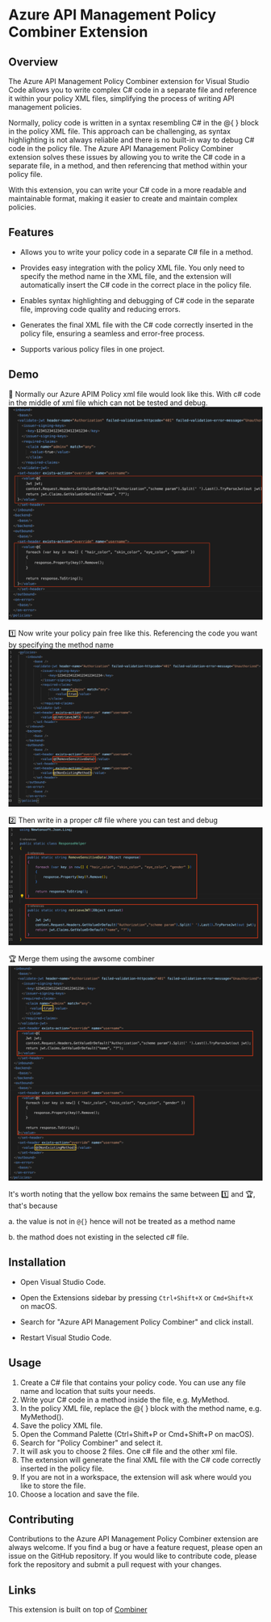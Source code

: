 # Azure API Management Policy Combiner Extension
## Overview

The Azure API Management Policy Combiner extension for Visual Studio Code allows you to write complex C# code in a separate file and reference it within your policy XML files, simplifying the process of writing API management policies.

Normally, policy code is written in a syntax resembling C# in the @{ } block in the policy XML file. This approach can be challenging, as syntax highlighting is not always reliable and there is no built-in way to debug C# code in the policy file. The Azure API Management Policy Combiner extension solves these issues by allowing you to write the C# code in a separate file, in a method, and then referencing that method within your policy file.

With this extension, you can write your C# code in a more readable and maintainable format, making it easier to create and maintain complex policies.

## Features
- Allows you to write your policy code in a separate C# file in a method.

- Provides easy integration with the policy XML file. You only need to specify the method name in the XML file, and the extension will automatically insert the C# code in the correct place in the policy file.

- Enables syntax highlighting and debugging of C# code in the separate file, improving code quality and reducing errors.

- Generates the final XML file with the C# code correctly inserted in the policy file, ensuring a seamless and error-free process.

- Supports various policy files in one project.

## Demo

:eyes: Normally our Azure APIM Policy xml file would look like this. With c# code in the middle of xml file which can not be tested and debug.
![original-xml](./demo/original-policy.png)

:one: Now write your policy pain free like this. Referencing the code you want by specifying the method name
![input-xml](./demo/input-xml.png)

:two: Then write in a proper c# file where you can test and debug 
![input-csharp](./demo/input-csharp.png)

:trophy: Merge them using the awsome combiner
![output](./demo/output.png)

It's worth noting that the yellow box remains the same between :one: and :trophy:, that's because 

a. the value is not in `@{}` hence will not be treated as a method name

b. the mathod does not existing in the selected c# file.

## Installation
- Open Visual Studio Code.

- Open the Extensions sidebar by pressing `Ctrl+Shift+X` or `Cmd+Shift+X` on macOS.

- Search for "Azure API Management Policy Combiner" and click install.

- Restart Visual Studio Code.

## Usage
1. Create a C# file that contains your policy code. You can use any file name and location that suits your needs.
2. Write your C# code in a method inside the file, e.g. MyMethod.
3. In the policy XML file, replace the @{ } block with the method name, e.g. MyMethod().
4. Save the policy XML file.
5. Open the Command Palette (Ctrl+Shift+P or Cmd+Shift+P on macOS).
6. Search for "Policy Combiner" and select it.
7. It will ask you to choose 2 files. One c# file and the other xml file.
8. The extension will generate the final XML file with the C# code correctly inserted in the policy file.
9. If you are not in a workspace, the extension will ask where would you like to store the file.
10. Choose a location and save the file.

## Contributing
Contributions to the Azure API Management Policy Combiner extension are always welcome. If you find a bug or have a feature request, please open an issue on the GitHub repository. If you would like to contribute code, please fork the repository and submit a pull request with your changes.

## Links

This extension is built on top of [Combiner](https://github.com/zoeyzuo-se/Combiner)